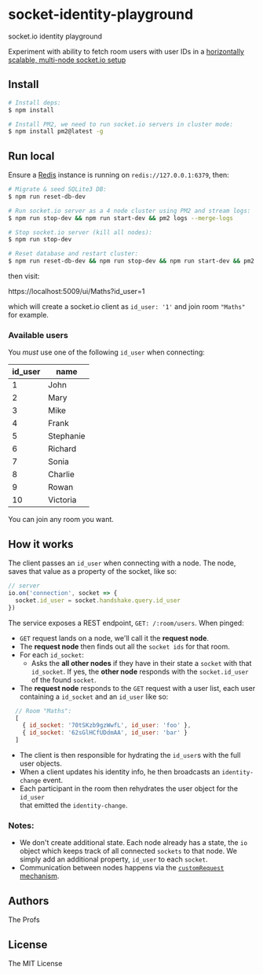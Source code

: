 # socket-identity-playground
socket.io identity playground

Experiment with ability to fetch room users with user IDs in
a [horizontally scalable, multi-node socket.io setup][socket.io-multiple-nodes]

## Install

```bash
# Install deps:
$ npm install

# Install PM2, we need to run socket.io servers in cluster mode:
$ npm install pm2@latest -g
```

## Run local

Ensure a [Redis][redis] instance is running on `redis://127.0.0.1:6379`, then:

```bash
# Migrate & seed SQLite3 DB:
$ npm run reset-db-dev

# Run socket.io server as a 4 node cluster using PM2 and stream logs:
$ npm run stop-dev && npm run start-dev && pm2 logs --merge-logs

# Stop socket.io server (kill all nodes):
$ npm run stop-dev

# Reset database and restart cluster:
$ npm run reset-db-dev && npm run stop-dev && npm run start-dev && pm2 logs --merge-logs
```

then visit:

https://localhost:5009/ui/Maths?id_user=1

which will create a socket.io client as `id_user: '1'` and join room `"Maths"`
for example.

### Available users

You *must* use one of the following `id_user` when connecting:

| id_user | name      |
|---------|-----------|
| 1       | John      |
| 2       | Mary      |
| 3       | Mike      |
| 4       | Frank     |
| 5       | Stephanie |
| 6       | Richard   |
| 7       | Sonia     |
| 8       | Charlie   |
| 9       | Rowan     |
| 10      | Victoria  |

You can join any room you want.

## How it works

The client passes an `id_user` when connecting with a node.
The node, saves that value as a property of the socket, like so:

```js
// server
io.on('connection', socket => {
  socket.id_user = socket.handshake.query.id_user
})
```

The service exposes a REST endpoint, `GET: /:room/users`.
When pinged:

- `GET` request lands on a node, we'll call it the **request node**.
- The **request node** then finds out all the `socket ids` for that room.
- For each `id_socket`:
  - Asks the **all other nodes** if they have in their state a `socket` with
    that `id_socket`.
    If yes, the **other node** responds with the `socket.id_user` of the
    found `socket`.
- The **request node** responds to the `GET` request with a user list,
  each user containing a `id_socket` and an `id_user` like so:

```js
  // Room "Maths":
  [
    { id_socket: '70tSKzb9gzWwfL', id_user: 'foo' },
    { id_socket: '62sGlHCfUDdmAA', id_user: 'bar' }
  ]
```

- The client is then responsible for hydrating the `id_user`s with the full
  user objects.
- When a client updates his identity info, he then broadcasts an
  `identity-change` event.
- Each participant in the room then rehydrates the user object for the `id_user`  
  that emitted the `identity-change`.

### Notes:

- We don't create additional state. Each node already has a state, the `io`
  object which keeps track of all connected `sockets` to that node.
  We simply add an additional property, `id_user` to each `socket`.
- Communication between nodes happens via the [`customRequest` mechanism][socketio-custom-request].

## Authors

The Profs

## License

The MIT License

[socket.io-multiple-nodes]: https://socket.io/docs/v3/using-multiple-nodes/
[redis]: https://redis.io/
[socketio-custom-request]: https://github.com/socketio/socket.io-redis-adapter/tree/01028d03dbdc9cc05c940a2ac6bc367119165c16#redisadaptercustomrequestdataobject-fnfunction
